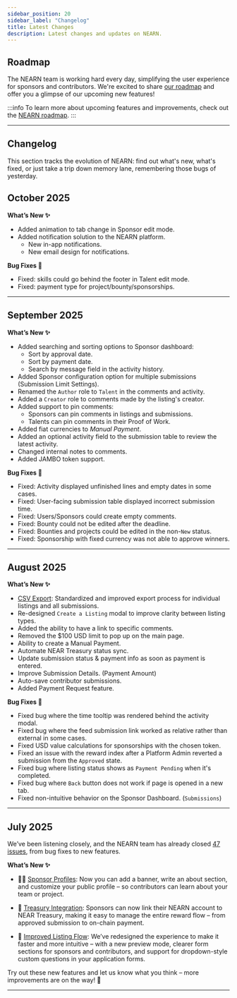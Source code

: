 ```yaml
---
sidebar_position: 20
sidebar_label: "Changelog"
title: Latest Changes
description: Latest changes and updates on NEARN.
---
```


## Roadmap

The NEARN team is working hard every day, simplifying the user experience for sponsors and contributors.
We're excited to share [our roadmap](https://github.com/NEAR-DevHub/.github/issues/29) and offer you a glimpse of our upcoming new features!

:::info
To learn more about upcoming features and improvements, check out the [NEARN roadmap](https://github.com/NEAR-DevHub/.github/issues/29).
:::

---

## Changelog

This section tracks the evolution of NEARN: find out what's new, what's fixed, or just take a trip down memory lane, remembering those bugs of yesterday.

## October 2025

**What’s New ✨**

- Added animation to tab change in Sponsor edit mode.
- Added notification solution to the NEARN platform.
  - New in-app notifications.
  - New email design for notifications.

**Bug Fixes 🐛**

- Fixed: skills could go behind the footer in Talent edit mode.
- Fixed: payment type for project/bounty/sponsorships.

---

## September 2025

**What’s New ✨**

- Added searching and sorting options to Sponsor dashboard:
  - Sort by approval date.
  - Sort by payment date.
  - Search by message field in the activity history.
- Added Sponsor configuration option for multiple submissions (Submission Limit Settings).
- Renamed the `Author` role to `Talent` in the comments and activity.
- Added a `Creator` role to comments made by the listing's creator.
- Added support to pin comments:
  - Sponsors can pin comments in listings and submissions.
  - Talents can pin comments in their Proof of Work.
- Added fiat currencies to _Manual Payment_.
- Added an optional activity field to the submission table to review the latest activity.
- Changed internal notes to comments.
- Added JAMBO token support.

**Bug Fixes 🐛**

- Fixed: Activity displayed unfinished lines and empty dates in some cases.
- Fixed: User-facing submission table displayed incorrect submission time.
- Fixed: Users/Sponsors could create empty comments.
- Fixed: Bounty could not be edited after the deadline.
- Fixed: Bounties and projects could be edited in the non-`New` status.
- Fixed: Sponsorship with fixed currency was not able to approve winners.

---

## August 2025

**What’s New ✨**

- [CSV Export](sponsor/dashboard.md#export-records): Standardized and improved export process for individual listings and all submissions.
- Re-designed `Create a Listing` modal to improve clarity between listing types.
- Added the ability to have a link to specific comments.
- Removed the $100 USD limit to pop up on the main page.
- Ability to create a Manual Payment.
- Automate NEAR Treasury status sync.
- Update submission status & payment info as soon as payment is entered.
- Improve Submission Details. (Payment Amount)
- Auto-save contributor submissions.
- Added Payment Request feature.

**Bug Fixes 🐛**

- Fixed bug where the time tooltip was rendered behind the activity modal.
- Fixed bug where the feed submission link worked as relative rather than external in some cases.
- Fixed USD value calculations for sponsorships with the chosen token.
- Fixed an issue with the reward index after a Platform Admin reverted a submission from the `Approved` state.
- Fixed bug where listing status shows as `Payment Pending` when it's completed.
- Fixed bug where `Back` button does not work if page is opened in a new tab.
- Fixed non-intuitive behavior on the Sponsor Dashboard. (`Submissions`)

---

## July 2025

We’ve been listening closely, and the NEARN team has already closed [47 issues](https://github.com/NEAR-DevHub/nearn/issues?q=is%3Aissue%20state%3Aclosed%20closed%3A%3E2025-06-10), from bug fixes to new features.

**What’s New ✨**
  
- 🧑‍💼 [Sponsor Profiles](sponsor/profile.md): Now you can add a banner, write an about section, and customize your public profile – so contributors can learn about your team or project.

- 🤝 [Treasury Integration](sponsor/treasury.md): Sponsors can now link their NEARN account to NEAR Treasury, making it easy to manage the entire reward flow – from approved submission to on-chain payment.

- 📝 [Improved Listing Flow](sponsor/listing-guide.md): We’ve redesigned the experience to make it faster and more intuitive – with a new preview mode, clearer form sections for sponsors and contributors, and support for dropdown-style custom questions in your application forms.

Try out these new features and let us know what you think – more improvements are on the way! 🚀

---
